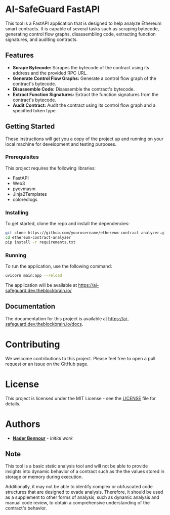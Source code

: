 # AI-SafeGuard FastAPI

This tool is a FastAPI application that is designed to help analyze Ethereum smart contracts. It is capable of several tasks such as scraping bytecode, generating control flow graphs, disassembling code, extracting function signatures, and auditing contracts.

## Features

- **Scrape Bytecode:** Scrapes the bytecode of the contract using its address and the provided RPC URL.
- **Generate Control Flow Graphs:** Generate a control flow graph of the contract's bytecode.
- **Disassemble Code:** Disassemble the contract's bytecode.
- **Extract Function Signatures:** Extract the function signatures from the contract's bytecode.
- **Audit Contract:** Audit the contract using its control flow graph and a specified token type.

## Getting Started

These instructions will get you a copy of the project up and running on your local machine for development and testing purposes.

### Prerequisites

This project requires the following libraries: 

- FastAPI
- Web3
- pyevmasm
- Jinja2Templates
- coloredlogs

### Installing

To get started, clone the repo and install the dependencies:

```bash
git clone https://github.com/yourusername/ethereum-contract-analyzer.git
cd ethereum-contract-analyzer
pip install -r requirements.txt
```

### Running

To run the application, use the following command:

```bash
uvicorn main:app --reload
```

The application will be available at https://ai-safeguard.dev.theblockbrain.io/

## Documentation

The documentation for this project is available at https://ai-safeguard.dev.theblockbrain.io/docs.

# Contributing

We welcome contributions to this project. Please feel free to open a pull request or an issue on the GitHub page.


# License

This project is licensed under the MIT License - see the [LICENSE](LICENSE) file for details.

# Authors

- **[Nader Bennour](https://linkedin.com/in/naderfyi)** - *Initial work*

## Note

This tool is a basic static analysis tool and will not be able to provide insights into dynamic behavior of a contract such as the the values stored in storage or memory during execution. 

Additionally, it may not be able to identify complex or obfuscated code structures that are designed to evade analysis. Therefore, it should be used as a supplement to other forms of analysis, such as dynamic analysis and manual code review, to obtain a comprehensive understanding of the contract's behavior.
